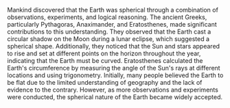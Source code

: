 Mankind discovered that the Earth was spherical through a combination of observations, experiments, and logical reasoning. The ancient Greeks, particularly Pythagoras, Anaximander, and Eratosthenes, made significant contributions to this understanding. They observed that the Earth cast a circular shadow on the Moon during a lunar eclipse, which suggested a spherical shape. Additionally, they noticed that the Sun and stars appeared to rise and set at different points on the horizon throughout the year, indicating that the Earth must be curved. Eratosthenes calculated the Earth's circumference by measuring the angle of the Sun's rays at different locations and using trigonometry. Initially, many people believed the Earth to be flat due to the limited understanding of geography and the lack of evidence to the contrary. However, as more observations and experiments were conducted, the spherical nature of the Earth became widely accepted.